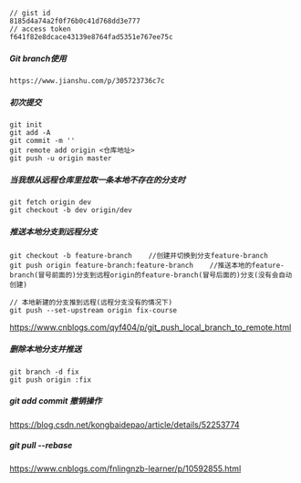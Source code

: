 ```
// gist id
8185d4a74a2f0f76b0c41d768dd3e777
// access token
f641f82e8dcace43139e8764fad5351e767ee75c
```



##### Git branch使用

```
https://www.jianshu.com/p/305723736c7c
```



##### 初次提交

```
git init
git add -A
git commit -m ''
git remote add origin <仓库地址>
git push -u origin master
```



##### 当我想从远程仓库里拉取一条本地不存在的分支时

```
git fetch origin dev
git checkout -b dev origin/dev
```



##### 推送本地分支到远程分支

```
git checkout -b feature-branch    //创建并切换到分支feature-branch  
git push origin feature-branch:feature-branch    //推送本地的feature-branch(冒号前面的)分支到远程origin的feature-branch(冒号后面的)分支(没有会自动创建)

// 本地新建的分支推到远程(远程分支没有的情况下)
git push --set-upstream origin fix-course
```

https://www.cnblogs.com/qyf404/p/git_push_local_branch_to_remote.html



##### 删除本地分支并推送

```
git branch -d fix
git push origin :fix
```



##### git add commit 撤销操作

https://blog.csdn.net/kongbaidepao/article/details/52253774



##### git pull --rebase

https://www.cnblogs.com/fnlingnzb-learner/p/10592855.html